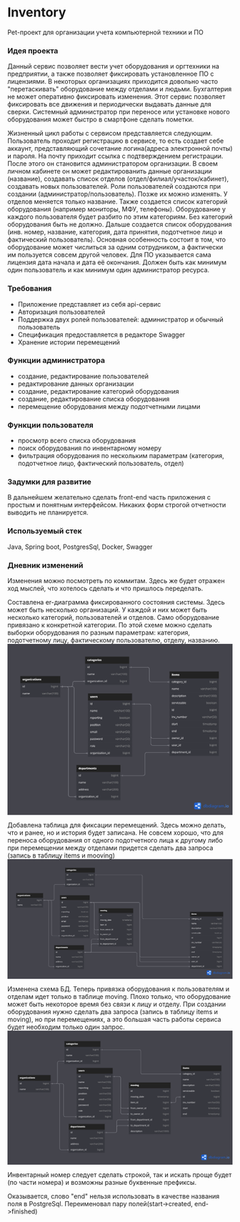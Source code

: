 # Inventory

Pet-проект для организации учета компьютерной техники и ПО

### Идея проекта

Данный сервис позволяет вести учет оборудования и оргтехники на предприятии, а также позволяет фиксировать установленное ПО с лицензиями. В некоторых организациях приходится довольно часто "перетаскивать" оборудование между отделами и людьми. Бухгалтерия не может оперативно фиксировать изменения. Этот сервис позволяет фиксировать все движения и периодически выдавать данные для сверки. Системный администратор при переносе или установке нового оборудования может быстро в смартфоне сделать пометки.

Жизненный цикл работы с сервисом представляется следующим. Пользователь проходит регистрацию в сервисе, то есть создает себе аккаунт, представляющий сочетание логина(адреса электронной почты) и пароля. На почту приходит ссылка с подтверждением регистрации. После этого он становится администратором организации. В своем личном кабинете он может редактированить данные организации (название), создавать список отделов (отдел/филиал/участок/кабинет), создавать новых пользователей. Роли пользователей создаются при создании (администратор/пользователь). Позже их можно изменять. У отделов меняется только название. Также создается список категорий оборудования (например мониторы, МФУ, телефоны). Оборудование у каждого пользователя будет разбито по этим категориям. Без категорий оборудования быть не должно. Дальше создается список оборудования (инв. номер, название, категория, дата принятия, подотчетное лицо и фактический пользователь). Основная особенность состоит в том, что оборудование может числиться за одним сотрудником, а фактически им пользуется совсем другой человек. Для ПО указывается сама лицензия дата начала и дата её окончания. Должен быть как минимум один пользователь и как минимум один администратор ресурса.

### Требования
* Приложение представляет из себя api-сервис
* Авторизация пользователей
* Поддержка двух ролей пользователей: администратор и обычный пользователь
* Спецификация предоставляется в редакторе Swagger 
* Хранение истории перемещений

### Функции администратора
* создание, редактирование пользователей
* редактирование данных организации
* создание, редактирование категорий оборудования
* создание, редактирование списка оборудования
* перемещение оборудования между подотчетными лицами

### Функции пользователя
* просмотр всего списка оборудования 
* поиск оборудования по инвентарному номеру
* фильтрация оборудования по нескольким параметрам (категория, подотчетное лицо, фактический пользователь, отдел)

### Задумки для развитие

В дальнейшем желательно сделать front-end часть приложения с простым и понятным интерфейсом. Никаких форм строгой 
отчетности выводить не планируется.  

### Используемый стек
Java, Spring boot, PostgresSql, Docker, Swagger 

### Дневник изменений
Изменения можно посмотреть по коммитам. Здесь же будет отражен ход мыслей, что хотелось сделать и что пришлось 
переделать. 

Составлена er-диаграмма фиксированного состояния системы. Здесь может быть несколько организаций. У каждой и них может быть несколько категорий, пользователей и отделов. Само оборудование привязано к конкретной категории. По этой схеме можно сделать выборки оборудования по разным параметрам: категория, подотчетному лицу, фактическому пользователю, отделу, названию.
<img align="center" src="er_diagram/inventory-fix-state.png" alt="Диаграмма фиксированного состояния">

Добавлена таблица для фиксации перемещений. Здесь можно делать, что и ранее, но и история будет записана. Не совсем хорошо, что для переноса оборудования от одного подотчетного лица к другому либо при перемещении между отделами придется сделать два запроса (запись в таблицу items и mooving)
<img align="center" src="er_diagram/inventory-fix-state-with-history.png" alt="Диаграмма фиксированного состояния c историей">

Изменена схема БД. Теперь привязка оборудования к пользователям и отделам идет только в таблице moving. Плохо только, что оборудование может быть некоторое время без связи к лицу и отделу. При создании оборудования нужно сделать два запроса (запись в таблицу items и moving), но при перемещениях, а это большая часть работы сервиса будет необходим только один запрос.
<img align="center" src="er_diagram/inventory.png" alt="Все связи в истории">

Инвентарный номер следует сделать строкой, так и искать проще будет (по части номера) и возможны разные буквенные префиксы.

Оказывается, слово "end" нельзя использовать в качестве названия поля в PostgreSql. Переименовал пару полей(start->created, end->finished)